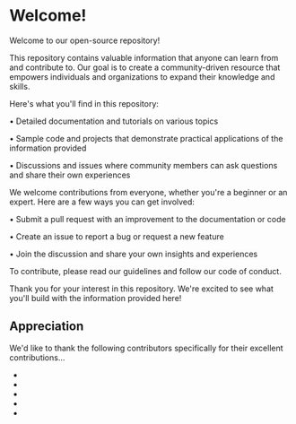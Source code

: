 # Welcome!

Welcome to our open-source repository!

This repository contains valuable information that anyone can learn from and contribute to. Our goal is to create a community-driven resource that empowers individuals and organizations to expand their knowledge and skills.

Here's what you'll find in this repository:

• Detailed documentation and tutorials on various topics

• Sample code and projects that demonstrate practical applications of the information provided

• Discussions and issues where community members can ask questions and share their own experiences

We welcome contributions from everyone, whether you're a beginner or an expert. Here are a few ways you can get involved:

• Submit a pull request with an improvement to the documentation or code

• Create an issue to report a bug or request a new feature

• Join the discussion and share your own insights and experiences

To contribute, please read our guidelines and follow our code of conduct.

Thank you for your interest in this repository. We're excited to see what you'll build with the information provided here!

## Appreciation

We'd like to thank the following contributors specifically for their excellent contributions...

*
*
*
*
*
